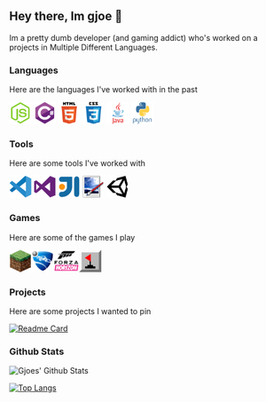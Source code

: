 ## Hey there, Im gjoe 👋

Im a pretty dumb developer (and gaming addict) who's worked on a projects in Multiple Different Languages.

<!--Image Link-->
[vscode]: https://code.visualstudio.com/
[Visual Studio]: https://visualstudio.microsoft.com/
[IntelliJ]: https://www.jetbrains.com/idea/
[pdn]: https://www.getpaint.net/
[unity]: https://unity.com/

[nodejs]: https://nodejs.org/en/
[csharp]: https://docs.microsoft.com/en-us/dotnet/csharp/
[html5]: https://html.spec.whatwg.org/
[css]: https://www.w3.org/Style/CSS/Overview.en.html
[java]: https://adoptopenjdk.net/
[python]: https://www.python.org/

[mc]: https://www.minecraft.net/en-us
[rl]: https://www.rocketleague.com/
[fh4]: https://forzamotorsport.net/en-us/games/fh4
[ms]: https://minesweeperonline.com/

### Languages

Here are the languages I've worked with in the past

[<img src="https://raw.githubusercontent.com/devicons/devicon/9f4f5cdb393299a81125eb5127929ea7bfe42889/icons/nodejs/nodejs-original.svg" alt = "Javascript" width = "40" height = "40"/>][nodejs] [<img src="https://raw.githubusercontent.com/devicons/devicon/9f4f5cdb393299a81125eb5127929ea7bfe42889/icons/csharp/csharp-original.svg" alt = "Csharp (Unity)" width = "40" height = "40"/>][csharp]  [<img src="https://raw.githubusercontent.com/devicons/devicon/master/icons/html5/html5-original-wordmark.svg" alt="html5" alt = "HTML" width = "40" height = "40"/>][html5] [<img src="https://raw.githubusercontent.com/devicons/devicon/9f4f5cdb393299a81125eb5127929ea7bfe42889/icons/css3/css3-original-wordmark.svg" alt = "CSS" width = "40" height = "40"/>][css] [<img src="https://raw.githubusercontent.com/devicons/devicon/9f4f5cdb393299a81125eb5127929ea7bfe42889/icons/java/java-original-wordmark.svg" alt = "Java" width = "40" height = "40"/>][java] [<img src="https://raw.githubusercontent.com/devicons/devicon/9f4f5cdb393299a81125eb5127929ea7bfe42889/icons/python/python-original-wordmark.svg" alt = "Python" width = "40" height = "40"/>][python]
### Tools

Here are some tools I've worked with

[<img src="https://raw.githubusercontent.com/devicons/devicon/9f4f5cdb393299a81125eb5127929ea7bfe42889/icons/vscode/vscode-original.svg" alt = "Vscode" height = "40">][vscode] [<img src="https://raw.githubusercontent.com/devicons/devicon/9f4f5cdb393299a81125eb5127929ea7bfe42889/icons/visualstudio/visualstudio-plain.svg" alt = "Visual Studio" height = "40">][Visual Studio] [<img src="https://raw.githubusercontent.com/devicons/devicon/9f4f5cdb393299a81125eb5127929ea7bfe42889/icons/intellij/intellij-original.svg" alt = "Intell IJ Idea" height = "40">][IntelliJ] [<img src="./recources/pdn.png" alt = "Paint Dot Net" height = "40">][pdn] [<img src="./recources/unity.png" alt = "Unity" height = "40">][unity]

### Games

Here are some of the games I play

[<img src="./recources/mc.png/" alt = "Minecraft" height = "40">][mc][<img src="./recources/rl.png/" alt = "Rocket League" height = "40">][rl][<img src = "./recources/fh4.png" alt = "Forza Horizon 4" height = "40">][fh4][<img src = "./recources/ms.png" alt = "Minesweeper" height = "40">][ms]

### Projects 

Here are some projects I wanted to pin

[![Readme Card](https://github-readme-stats.vercel.app/api/pin/?username=Gjoedev&repo=Demolay-Event-Bot)](https://github.com/gjoedev/Demolay-Event-Bot)

### Github Stats

![Gjoes' Github Stats](https://github-readme-stats.vercel.app/api?username=Gjoedev&theme=vue&count_private=true&show_icons=true)

[![Top Langs](https://github-readme-stats.vercel.app/api/top-langs/?username=gjoedev&langs_count=10)](https://github.com/anuraghazra/github-readme-stats)






<!--
**gjoedev/gjoedev** is a ✨ _special_ ✨ repository because its `README.md` (this file) appears on your GitHub profile.

Here are some ideas to get you started:

- 🔭 I’m currently working on ...
- 🌱 I’m currently learning ...
- 👯 I’m looking to collaborate on ...
- 🤔 I’m looking for help with ...
- 💬 Ask me about ...
- 📫 How to reach me: ...
- 😄 Pronouns: ...
- ⚡ Fun fact: ...
-->

